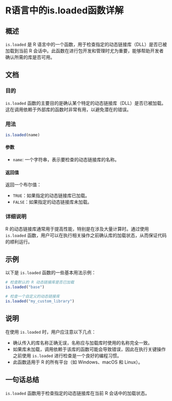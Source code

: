 <!--
Meta Description: # R语言中的is.loaded函数详解 ## 概述 `is.loaded` 是 R 语言中的一个函数，用于检查指定的动态链接库（DLL）是否已被加载到当前 R 会话中。此函数在进行包开发和管理时尤为重要，能够帮助开发者确认所需的库是否可用。 ## 文档 ### 目的 `is.loaded` 函数的...
Meta Keywords: loaded, dll, name, r语言中的is, loaded函数详解
-->

# R语言中的is.loaded函数详解

## 概述
`is.loaded` 是 R 语言中的一个函数，用于检查指定的动态链接库（DLL）是否已被加载到当前 R 会话中。此函数在进行包开发和管理时尤为重要，能够帮助开发者确认所需的库是否可用。

## 文档
### 目的
`is.loaded` 函数的主要目的是确认某个特定的动态链接库（DLL）是否已被加载。这在调用依赖于外部库的函数时非常有用，以避免潜在的错误。

### 用法
```R
is.loaded(name)
```

#### 参数
- `name`: 一个字符串，表示要检查的动态链接库的名称。

#### 返回值
返回一个布尔值：
- `TRUE`：如果指定的动态链接库已加载。
- `FALSE`：如果指定的动态链接库未加载。

### 详细说明
R 的动态链接库通常用于提高性能，特别是在涉及大量计算时。通过使用 `is.loaded` 函数，用户可以在执行相关操作之前确认库的加载状态，从而保证代码的顺利运行。

## 示例
以下是 `is.loaded` 函数的一些基本用法示例：

```R
# 检查默认的 R 动态链接库是否已加载
is.loaded("base")

# 检查一个自定义的动态链接库
is.loaded("my_custom_library")
```

## 说明
在使用 `is.loaded` 时，用户应注意以下几点：
- 确认传入的库名称正确无误，名称应与加载库时使用的名称完全一致。
- 如果库未加载，调用依赖于该库的函数可能会导致错误，因此在执行关键操作之前使用 `is.loaded` 进行检查是一个良好的编程习惯。
- 此函数适用于 R 的所有平台（如 Windows、macOS 和 Linux）。

## 一句话总结
`is.loaded` 函数用于检查指定的动态链接库在当前 R 会话中的加载状态。